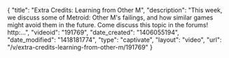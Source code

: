 {
    "title": "Extra Credits: Learning from Other M",
    "description": "This week, we discuss some of Metroid: Other M's failings, and how similar games might avoid them in the future. Come discuss this topic in the forums! http:...",
    "videoid": "191769",
    "date_created": "1406055194",
    "date_modified": "1418181774",
    "type": "captivate",
    "layout": "video",
    "url": "\/v\/extra-credits-learning-from-other-m\/191769"
}